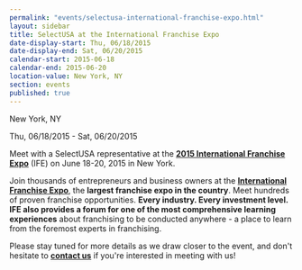 ```yaml
---
permalink: "events/selectusa-international-franchise-expo.html"
layout: sidebar
title: SelectUSA at the International Franchise Expo
date-display-start: Thu, 06/18/2015
date-display-end: Sat, 06/20/2015
calendar-start: 2015-06-18
calendar-end: 2015-06-20
location-value: New York, NY
section: events
published: true
---
```

   New York, NY        

   Thu, 06/18/2015 - Sat, 06/20/2015

Meet with a SelectUSA representative at the&nbsp;**[2015 International Franchise Expo](http://www.ifeinfo.com/)**&nbsp;(IFE) on June 18-20, 2015 in New York.

Join thousands of entrepreneurs and business owners at the **[International Franchise Expo](http://www.ifeinfo.com/)**, the **largest franchise expo in the country**. Meet hundreds of proven franchise opportunities. **Every industry. Every investment level. **IFE also provides a forum for one of the most comprehensive** learning experiences** about franchising to be conducted anywhere - a place to learn from the foremost experts in franchising.

Please stay tuned for more details as we draw closer to the event, and&nbsp;don't hesitate to&nbsp;**[contact us](/contact-us)**&nbsp;if you're interested in meeting with us!
 